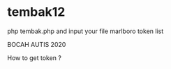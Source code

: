 # tembak12
php tembak.php and input your file marlboro token list 

BOCAH AUTIS 2020 

How to get token ?
